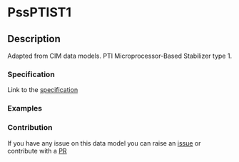 # PssPTIST1

## Description 

Adapted from CIM data models. PTI Microprocessor-Based Stabilizer type 1.
### Specification

Link to the [specification](https://smart-data-models.github.io/dataModel.EnergyCIM/PssPTIST1/doc/spec.md)
### Examples
### Contribution

 If you have any issue on this data model you can raise an [issue](https://github.com/smart-data-models/dataModel.EnergyCIM/issues)  or contribute with a [PR](https://github.com/smart-data-models/dataModel.EnergyCIM/pulls)